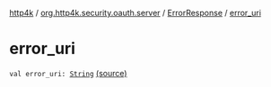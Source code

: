 [http4k](../../index.md) / [org.http4k.security.oauth.server](../index.md) / [ErrorResponse](index.md) / [error_uri](./error_uri.md)

# error_uri

`val error_uri: `[`String`](https://kotlinlang.org/api/latest/jvm/stdlib/kotlin/-string/index.html) [(source)](https://github.com/http4k/http4k/blob/master/http4k-security-oauth/src/main/kotlin/org/http4k/security/oauth/server/GenerateAccessToken.kt#L84)